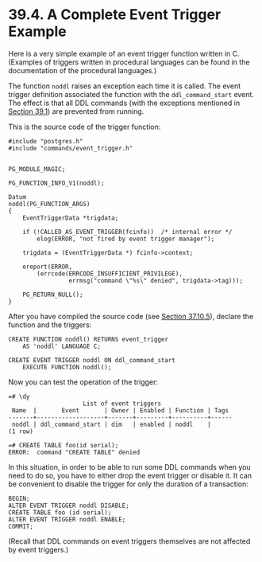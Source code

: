 # 39.4. A Complete Event Trigger Example

Here is a very simple example of an event trigger function written in C. \(Examples of triggers written in procedural languages can be found in the documentation of the procedural languages.\)

The function `noddl` raises an exception each time it is called. The event trigger definition associated the function with the `ddl_command_start` event. The effect is that all DDL commands \(with the exceptions mentioned in [Section 39.1](https://www.postgresql.org/docs/13/event-trigger-definition.html)\) are prevented from running.

This is the source code of the trigger function:

```text
#include "postgres.h"
#include "commands/event_trigger.h"


PG_MODULE_MAGIC;

PG_FUNCTION_INFO_V1(noddl);

Datum
noddl(PG_FUNCTION_ARGS)
{
    EventTriggerData *trigdata;

    if (!CALLED_AS_EVENT_TRIGGER(fcinfo))  /* internal error */
        elog(ERROR, "not fired by event trigger manager");

    trigdata = (EventTriggerData *) fcinfo->context;

    ereport(ERROR,
        (errcode(ERRCODE_INSUFFICIENT_PRIVILEGE),
                 errmsg("command \"%s\" denied", trigdata->tag)));

    PG_RETURN_NULL();
}
```

After you have compiled the source code \(see [Section 37.10.5](https://www.postgresql.org/docs/13/xfunc-c.html#DFUNC)\), declare the function and the triggers:

```text
CREATE FUNCTION noddl() RETURNS event_trigger
    AS 'noddl' LANGUAGE C;

CREATE EVENT TRIGGER noddl ON ddl_command_start
    EXECUTE FUNCTION noddl();
```

Now you can test the operation of the trigger:

```text
=# \dy
                     List of event triggers
 Name  |       Event       | Owner | Enabled | Function | Tags
-------+-------------------+-------+---------+----------+------
 noddl | ddl_command_start | dim   | enabled | noddl    |
(1 row)

=# CREATE TABLE foo(id serial);
ERROR:  command "CREATE TABLE" denied
```

In this situation, in order to be able to run some DDL commands when you need to do so, you have to either drop the event trigger or disable it. It can be convenient to disable the trigger for only the duration of a transaction:

```text
BEGIN;
ALTER EVENT TRIGGER noddl DISABLE;
CREATE TABLE foo (id serial);
ALTER EVENT TRIGGER noddl ENABLE;
COMMIT;
```

\(Recall that DDL commands on event triggers themselves are not affected by event triggers.\)

